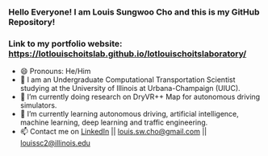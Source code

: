 ### Hello Everyone! I am Louis Sungwoo Cho and this is my GitHub Repository!
### Link to my portfolio website: https://lotlouischoitslab.github.io/lotlouischoitslaboratory/

- 😄 Pronouns: He/Him
- 🏫 I am an Undergraduate Computational Transportation Scientist studying at the University of Illinois at Urbana-Champaign (UIUC). 
- 🔭 I’m currently doing research on DryVR++ Map for autonomous driving simulators.
- 🌱 I’m currently learning autonomous driving, artificial intelligence, machine learning, deep learning and traffic engineering.
- 📫 Contact me on [LinkedIn](https://www.linkedin.com/in/louis-sungwoo-cho/) || [louis.sw.cho@gmail.com](mailto:louis.sw.cho@gmail.com) || [louissc2@illinois.edu](mailto:louissc2@illinois.edu)


<!-- - 👯 I’m looking to collaborate on ...
- 🤔 I’m looking for help with ...
- 💬 Ask me about ... -->

<!-- - ⚡ Fun fact: ... -->


